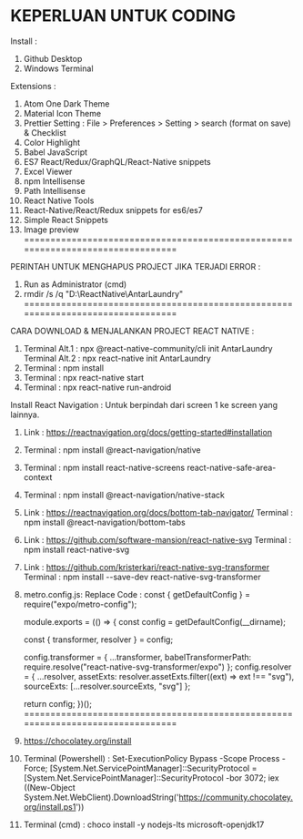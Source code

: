 KEPERLUAN UNTUK CODING
================================================================================

Install :
1. Github Desktop
2. Windows Terminal
				
Extensions :
1. Atom One Dark Theme
2. Material Icon Theme
3. Prettier
   Setting :
   File > Preferences > Setting > search (format on save) & Checklist
4. Color Highlight
5. Babel JavaScript
6. ES7 React/Redux/GraphQL/React-Native snippets
7. Excel Viewer
8. npm Intellisense
9. Path Intellisense
10. React Native Tools
11. React-Native/React/Redux snippets for es6/es7
12. Simple React Snippets
13. Image preview
================================================================================

PERINTAH UNTUK MENGHAPUS PROJECT JIKA TERJADI ERROR :
1. Run as Administrator (cmd)
2. rmdir /s /q "D:\ReactNative\AntarLaundry"
================================================================================

CARA DOWNLOAD & MENJALANKAN PROJECT REACT NATIVE :
1. Terminal Alt.1 : npx @react-native-community/cli init AntarLaundry
   Terminal Alt.2 : npx react-native init AntarLaundry
2. Terminal : npm install
3. Terminal : npx react-native start
4. Terminal : npx react-native run-android

Install React Navigation :
Untuk berpindah dari screen 1 ke screen yang lainnya.
1. Link : https://reactnavigation.org/docs/getting-started#installation
2. Terminal : npm install @react-navigation/native
3. Terminal : npm install react-native-screens react-native-safe-area-context
4. Terminal : npm install @react-navigation/native-stack
5. Link : https://reactnavigation.org/docs/bottom-tab-navigator/
   Terminal : npm install @react-navigation/bottom-tabs
6. Link : https://github.com/software-mansion/react-native-svg
   Terminal : npm install react-native-svg
7. Link : https://github.com/kristerkari/react-native-svg-transformer
   Terminal : npm install --save-dev react-native-svg-transformer
8. metro.config.js:
   Replace Code :
   const { getDefaultConfig } = require("expo/metro-config");

   module.exports = (() => {
     const config = getDefaultConfig(__dirname);

     const { transformer, resolver } = config;

     config.transformer = {
       ...transformer,
       babelTransformerPath: require.resolve("react-native-svg-transformer/expo")
     };
     config.resolver = {
       ...resolver,
       assetExts: resolver.assetExts.filter((ext) => ext !== "svg"),
       sourceExts: [...resolver.sourceExts, "svg"]
     };

     return config;
   })();
================================================================================

1. https://chocolatey.org/install
2. Terminal (Powershell)  : Set-ExecutionPolicy Bypass -Scope Process -Force; [System.Net.ServicePointManager]::SecurityProtocol = [System.Net.ServicePointManager]::SecurityProtocol -bor 3072; iex ((New-Object System.Net.WebClient).DownloadString('https://community.chocolatey.org/install.ps1'))
3. Terminal (cmd) : choco install -y nodejs-lts microsoft-openjdk17
